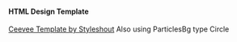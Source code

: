#### HTML Design Template
<a href="https://www.styleshout.com/free-templates/ceevee/">Ceevee Template by Styleshout</a>
Also using ParticlesBg type Circle


